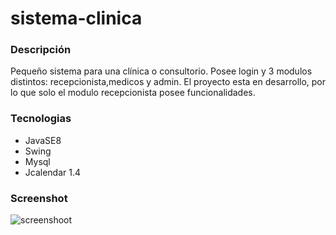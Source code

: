 # sistema-clinica


### Descripción
Pequeño sistema para una clínica o consultorio. Posee login y 3 modulos distintos: recepcionista,medicos y admin. El proyecto esta en 
desarrollo, por lo que solo el modulo recepcionista posee funcionalidades.

### Tecnologias
* JavaSE8
* Swing
* Mysql
* Jcalendar 1.4

### Screenshot
![screenshoot](https://i.ibb.co/9vC95cZ/login.jpg)
